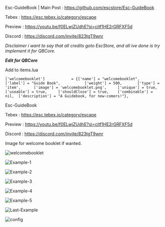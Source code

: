 Esc-GuideBook  | Main Post : https://github.com/escstore/Esc-GuideBook

Tebex : https://esc.tebex.io/category/escape

Preview : https://youtu.be/f0ELwjZUdhE?si=citf1HE2rGRFXF5d

Discord : https://discord.com/invite/823tgT9wnr

*Disclaimer i want to say that all credits goto EscStore, and all ive done is try implement it for QBCore.*

***Edit for QBCore***

Add to items.lua
```	
['welcomebooklet']			  = {['name'] = "welcomebooklet",					['label'] = "Guide Book",			['weight'] = 500,		['type'] = 'item', 		['image'] = 'welcomebooklet.png',	  ['unique'] = true,		['useable']	= true,		['shouldClose'] = true,	   ['combinable'] = nil,  ['description'] = "A Guidebook, for new-comers!"},
```

Esc-GuideBook

Tebex : https://esc.tebex.io/category/escape

Preview : https://youtu.be/f0ELwjZUdhE?si=citf1HE2rGRFXF5d

Discord : https://discord.com/invite/823tgT9wnr

Image for welcome booklet if wanted.

![welcomebooklet](https://github.com/SirPieces/Esc-GuideBook/assets/47084448/1255367e-5361-46e8-bc70-2b514ae6deee)

![Example-1](https://github.com/escstore/Esc-GuideBook/assets/146175168/3ee6cad3-a4ff-4826-893d-8f5b38a32a72)

![Example-2](https://github.com/escstore/Esc-GuideBook/assets/146175168/4733d147-1fcd-4051-a7a4-cbbd18da3bc1)

![Example-3](https://github.com/escstore/Esc-GuideBook/assets/146175168/b30b4f12-457a-4b38-9473-7870cbae2d47)

![Example-4](https://github.com/escstore/Esc-GuideBook/assets/146175168/4db2189a-0d6a-49f9-97ff-ce09df058543)

![Example-5](https://github.com/escstore/Esc-GuideBook/assets/146175168/c709cc88-aa82-40f8-9040-b6194658e0d6)

![Last-Example](https://github.com/escstore/Esc-GuideBook/assets/146175168/d37b8adc-2b33-4905-8407-edc11a27578c)

![config](https://github.com/escstore/Esc-GuideBook/assets/146175168/fe1f0208-ab63-4e11-b78d-760dd165f81b)
